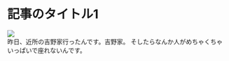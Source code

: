 <div id="page">
	<div id="main_image">
		<div id="main_image_inner">
			<h1>記事のタイトル1</h1>
		</div>
	</div>
	<main>
	<img id="main-thum" src="https://sinozu.github.io/static20200403/01/food_gyudon.png">
		<section id="section01">
			昨日、近所の吉野家行ったんです。吉野家。
そしたらなんか人がめちゃくちゃいっぱいで座れないんです。
	</main>
</div>
  

<div class="uz-placement_code1_test uz-ny"></div>
<link rel="stylesheet" href="https://dev-speee-ad.akamaized.net/tag/placement_code1_test/css/outer-style.css">
<script async type="text/javascript" src="https://dev-speee-ad.akamaized.net/tag/placement_code1_test/js/outer-frame.min.js" charset="utf-8"></script>
